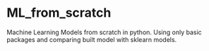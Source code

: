 # ML_from_scratch
Machine Learning Models from scratch in python. Using only basic packages and comparing built model with sklearn models.
